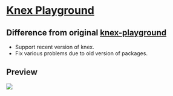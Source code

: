 # [Knex Playground](https://wirekang.github.io/knex-playground)

## Difference from original [knex-playground](https://github.com/dgadelha/knex-playground)

* Support recent version of knex.
* Fix various problems due to old version of packages.


## Preview

[![](playground.png)](https://dgadelha.github.io/knex-playground/)
